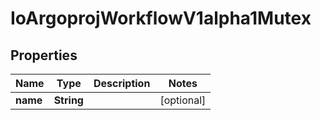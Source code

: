 

# IoArgoprojWorkflowV1alpha1Mutex


## Properties

Name | Type | Description | Notes
------------ | ------------- | ------------- | -------------
**name** | **String** |  |  [optional]



